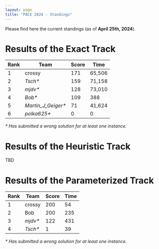 ```yaml
---
layout: page 
title: "PACE 2024 - Standings"
---
```


Please find here the current standings (as of **April 25th, 2024**).

# Results of the Exact Track
 
| Rank | Team                | Score | Time   |
|------|---------------------|-------|--------|
| 1    | crossy              | 171   | 65,506 |
| 2    | *Tsch\**            | 159   | 71,158 |
| 3    | *mjdv\**            | 128   | 73,010 |
| 4    | *Bob\**             | 109   | 388    |
| 5    | *Martin_J_Geiger\** | 71    | 41,624 |
| 6    | *polka625\**        | 0     | 0      |

*\* Has submitted a wrong solution for at least one instance.*

# Results of the Heuristic Track
 
TBD

# Results of the Parameterized Track
 
| Rank | Team     | Score | Time |
|------|----------|-------|------|
| 1    | crossy   | 200   | 54   |
| 2    | Bob      | 200   | 235  |
| 3    | *mjdv\** | 122   | 431  |
| 4    | *Tsch\** | 1     | 39   |

*\* Has submitted a wrong solution for at least one instance.*